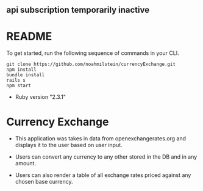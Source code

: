 ## api subscription temporarily inactive

# README

To get started, run the following sequence of commands in your CLI.

```
git clone https://github.com/noahmilstein/currencyExchange.git
npm install
bundle install
rails s
npm start
```

* Ruby version "2.3.1"

# Currency Exchange

* This application was takes in data from openexchangerates.org and displays it to the user based on user input.

* Users can convert any currency to any other stored in the DB and in any amount.

* Users can also render a table of all exchange rates priced against any chosen base currency.
